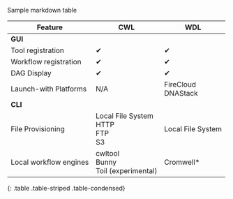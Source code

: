 <!--
 *     Copyright 2018 OICR
 *
 *     Licensed under the Apache License, Version 2.0 (the "License")
 *     you may not use this file except in compliance with the License
 *     You may obtain a copy of the License at
 *
 *         http://www.apache.org/licenses/LICENSE-2.0
 *
 *     Unless required by applicable law or agreed to in writing, software
 *     distributed under the License is distributed on an "AS IS" BASIS
 *     WITHOUT WARRANTIES OR CONDITIONS OF ANY KIND, either express or implied.
 *     See the License for the specific language governing permissions and
 *     limitations under the License.
 */
 -->
Sample markdown table

| Feature                | CWL           | WDL   |
| ---------------------  | ------------- | ----- | 
| **GUI**                |               |       |
| Tool registration      | ✔             | ✔     | 
| Workflow registration  | ✔             | ✔     |  
| DAG Display            | ✔             | ✔     |  
| Launch-with Platforms  | N/A           | FireCloud<br>DNAStack |  
| **CLI**                |               |       |
| File Provisioning      | Local File System<br>HTTP<br>FTP<br>S3             | Local File System     | 
| Local workflow engines | cwltool<br>Bunny<br>Toil (experimental)              | Cromwell* |
{: .table .table-striped .table-condensed}
